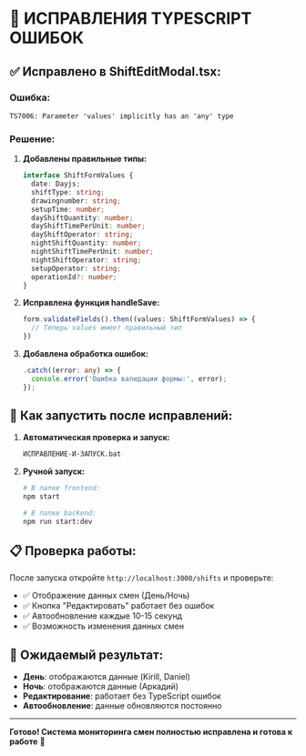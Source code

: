 # 🔧 ИСПРАВЛЕНИЯ TYPESCRIPT ОШИБОК

## ✅ Исправлено в ShiftEditModal.tsx:

### Ошибка:
```
TS7006: Parameter 'values' implicitly has an 'any' type
```

### Решение:
1. **Добавлены правильные типы:**
   ```typescript
   interface ShiftFormValues {
     date: Dayjs;
     shiftType: string;
     drawingnumber: string;
     setupTime: number;
     dayShiftQuantity: number;
     dayShiftTimePerUnit: number;
     dayShiftOperator: string;
     nightShiftQuantity: number;
     nightShiftTimePerUnit: number;
     nightShiftOperator: string;
     setupOperator: string;
     operationId?: number;
   }
   ```

2. **Исправлена функция handleSave:**
   ```typescript
   form.validateFields().then((values: ShiftFormValues) => {
     // Теперь values имеет правильный тип
   })
   ```

3. **Добавлена обработка ошибок:**
   ```typescript
   .catch((error: any) => {
     console.error('Ошибка валидации формы:', error);
   });
   ```

## 🚀 Как запустить после исправлений:

1. **Автоматическая проверка и запуск:**
   ```bash
   ИСПРАВЛЕНИЕ-И-ЗАПУСК.bat
   ```

2. **Ручной запуск:**
   ```bash
   # В папке frontend:
   npm start
   
   # В папке backend:
   npm run start:dev
   ```

## 📋 Проверка работы:

После запуска откройте `http://localhost:3000/shifts` и проверьте:

- ✅ Отображение данных смен (День/Ночь)
- ✅ Кнопка "Редактировать" работает без ошибок
- ✅ Автообновление каждые 10-15 секунд
- ✅ Возможность изменения данных смен

## 🎯 Ожидаемый результат:

- **День**: отображаются данные (Kirill, Daniel)
- **Ночь**: отображаются данные (Аркадий)
- **Редактирование**: работает без TypeScript ошибок
- **Автообновление**: данные обновляются постоянно

---

**Готово! Система мониторинга смен полностью исправлена и готова к работе** 🎉
